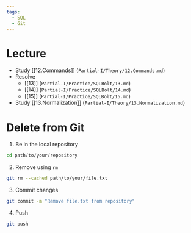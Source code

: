 ```yaml
---
tags:
  - SQL
  - Git
---
```

# Lecture
- Study [[12.Commands]] (`Partial-I/Theory/12.Commands.md`)
- Resolve
	- [[13]] (`Partial-I/Practice/SQLBolt/13.md`)
	- [[14]] (`Partial-I/Practice/SQLBolt/14.md`)
	- [[15]] (`Partial-I/Practice/SQLBolt/15.md`)
- Study [[13.Normalization]] (`Partial-I/Theory/13.Normalization.md`)
# Delete from Git
1. Be in the local repository
```bash
cd path/to/your/repository
```
2. Remove using `rm`
```bash
git rm --cached path/to/your/file.txt
```
3. Commit changes
```bash
git commit -m "Remove file.txt from repository"
```
4. Push
```bash
git push
```
